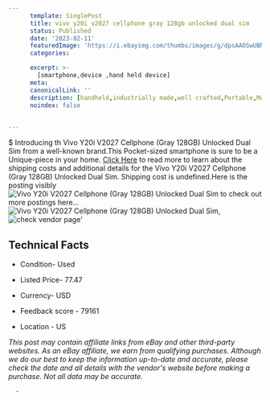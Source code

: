 ```yaml
---
      template: SinglePost
      title: vivo y20i v2027 cellphone gray 128gb unlocked dual sim
      status: Published
      date: '2023-02-11'
      featuredImage: 'https://i.ebayimg.com/thumbs/images/g/dpsAAOSwUBNjjkr3/s-l225.jpg'
      categories: 

      excerpt: >-
        [smartphone,device ,hand held device]
      meta:
      canonicalLink: ''
      description: [handheld,industrially made,well crafted,Portable,Mobile,Compact,Convenient,Lightweight,Maneuverable,Man-portable,Miniature,Carriable,Hand-held,Light,Holdable,Transportable,Mobile device,Pocket-sized,On-the-go,Wireless,Cordless,Compact size,Convenient size, smartphone,device ,hand held device]
      noindex: false
      

---
```

$
      Introducing th Vivo Y20i V2027 Cellphone (Gray 128GB) Unlocked Dual Sim from a well-known brand.This Pocket-sized smartphone is sure to be a Unique-piece in your home. [Click Here](https://www.ebay.com/itm/165844253060?hash=item269d167984%3Ag%3AdpsAAOSwUBNjjkr3&amdata=enc%3AAQAHAAAA4KYWeIbSYB0k53O6zvPCCJ%2BopF0%2BU7upaDkkjzGqYRbCL9B5cMfJr%2FEC8vtxYlgdUF81a6DZy%2FYFM2OGnHQmksiYPtAJ6BVl2xu4sIVR74FMD4ymV3UQGHQc3SpWpQ%2BGf6IAgOkQffKnyQiFSBvs4BMcnA%2BtPHnuxz8NhCYiFdVAUxH7XZzJBqoxEBNGFrClpBw4YrcJhTWFpX9cXusdKFfBV%2BambjuVf1QCGy4cvsIYlZSVLcf1DlQYp6PMBEjjfndZuOuzXh1%2FXlsPbz2Kf6i9DX8fcK%2FKUXb9cohsN10O&mkevt=1&mkcid=1&mkrid=711-53200-19255-0&campid=%253CePNCampaignId%253E&customid=%253CreferenceId%253E&toolid=10049) to read more to learn about the shipping costs and additional details for the Vivo Y20i V2027 Cellphone (Gray 128GB) Unlocked Dual Sim. Shipping cost is undefined.Here is the posting visibly ![Vivo Y20i V2027 Cellphone (Gray 128GB) Unlocked Dual Sim](https://i.ebayimg.com/thumbs/images/g/dpsAAOSwUBNjjkr3/s-l225.jpg) to check out more postings here... ![Vivo Y20i V2027 Cellphone (Gray 128GB) Unlocked Dual Sim](https://i.ebayimg.com/images/g/dpsAAOSwUBNjjkr3/s-l1600.jpg), ![check vendor page](https://origin-galleryplus.ebayimg.com/ws/web/165844253060_2_0_1/225x225.jpg)'

      

 ## Technical Facts 



     
      

 - Condition- Used 


      

 - Listed Price- 77.47 


      

 - Currency- USD 


      

 - Feedback score - 79161 


      

 - Location - US 


      
      

 *_This post may contain affiliate links from eBay and other third-party websites. As an eBay affiliate, we earn from qualifying purchases. Although we do our best to keep the information up-to-date and accurate, please check the date and all details with the vendor's website before making a purchase. Not all data may be accurate._*




      -
